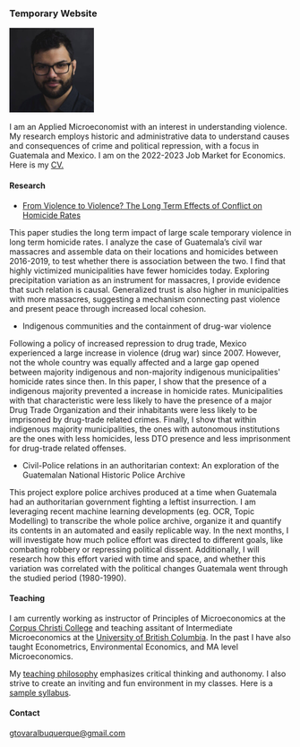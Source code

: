 



### Temporary Website

<!--![The mighty capivara \(or is it a tiger? \)]-->

<img src="temp_picture.png" width=30% height=30%>

I am an Applied Microeconomist with an interest in understanding violence. My research employs historic and administrative data to understand causes and consequences of crime and political repression, with a focus in Guatemala and Mexico. I am on the 2022-2023 Job Market for Economics. Here is my [CV.](Gustavo.pdf)


#### Research

* [From Violence to Violence? The Long Term
Effects of Conflict on Homicide Rates](Violence_to_Violence.pdf) 

This paper studies the long term impact of large scale temporary violence
in long term homicide rates. I analyze the case of Guatemala’s
civil war massacres and assemble data on their locations and homicides
between 2016-2019, to test whether there is association between the two.
I find that highly victimized municipalities have fewer homicides today.
Exploring precipitation variation as an instrument for massacres, I provide
evidence that such relation is causal. Generalized trust is also higher in
municipalities with more massacres, suggesting a mechanism connecting
past violence and present peace through increased local cohesion.

* Indigenous communities and the containment of drug-war
violence

Following a policy of increased repression to drug trade, Mexico experienced a large increase
in violence (drug war) since 2007. However, not the whole country was equally affected and
a large gap opened between majority indigenous and non-majority indigenous municipalities'
homicide rates since then. In this paper, I show that the presence of a indigenous majority
prevented a increase in homicide rates. Municipalities with that characteristic were less likely
to have the presence of a major Drug Trade Organization and their inhabitants were less likely
to be imprisoned by drug-trade related crimes. Finally, I show that within indigenous majority municipalities, the
ones with autonomous institutions are the ones with less homicides, less DTO presence and less imprisonment for drug-trade related offenses.

* Civil-Police relations in an authoritarian context: An exploration of the Guatemalan
National Historic Police Archive

This project explore police archives produced at a time when Guatemala had an authoritarian government fighting a leftist insurrection. I am leveraging recent machine learning developments (eg. OCR, Topic Modelling) to transcribe the whole police archive, organize it and quantify its contents in an automated and easily replicable way. In the next months, I will investigate how much police effort was directed to different goals, like combating robbery or repressing political dissent. Additionally, I will research how this effort varied with time and space, and whether this variation was correlated with the political changes Guatemala went through the studied period (1980-1990). 

#### Teaching

I am currently working as instructor of Principles of Microeconomics at the [Corpus Christi College](https://corpuschristi.ca/) and teaching assitant of Intermediate Microeconomics at the [University of British Columbia](https://economics.ubc.ca/). In the past I have also taught Econometrics, Environmental Economics, and MA level Microeconomics.

My [teaching philosophy](teaching_statement2) emphasizes critical thinking and authonomy. I also strive to create an inviting and fun environment in my classes. Here is a [sample syllabus](syllabus.pdf).

<!--![The mighty capivara \(or is it a tiger? \)]
#### Others

Quisque ullamcorper placerat ipsum. Cras nibh. Morbi vel justo vitae lacus
tincidunt ultrices. Lorem ipsum dolor sit amet, consectetuer adipiscing elit. In
hac habitasse platea dictumst. Integer tempus convallis augue. Etiam facilisis.
Nunc elementum fermentum wisi. Aenean placerat. Ut imperdiet, enim sed
gravida sollicitudin, felis odio placerat quam, ac pulvinar elit purus eget enim.
Nunc vitae tortor.
-->

#### Contact

gtovaralbuquerque@gmail.com
